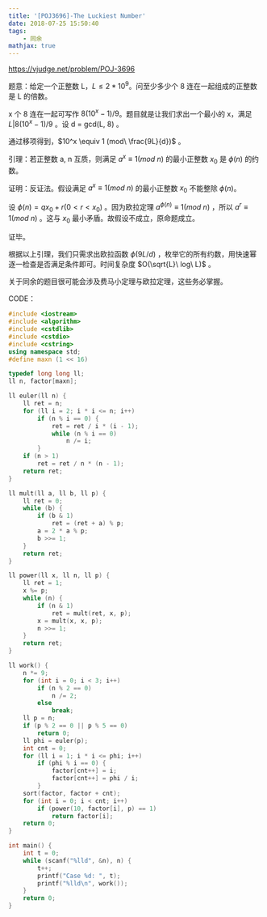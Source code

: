 ```yaml
---
title: '[POJ3696]-The Luckiest Number'
date: 2018-07-25 15:50:40
tags: 
    - 同余
mathjax: true
---
```


https://vjudge.net/problem/POJ-3696

题意：给定一个正整数 L，$L \leq 2 * 10^9$。问至少多少个 8 连在一起组成的正整数是 L 的倍数。

x 个 8 连在一起可写作 $8(10^x - 1) / 9$。题目就是让我们求出一个最小的 x，满足 $L | 8(10^x - 1) / 9$ 。设 d = gcd(L, 8) 。

通过移项得到，$10^x \equiv 1 (mod\ \frac{9L}{d})$ 。

引理：若正整数 a, n 互质，则满足 $a^x \equiv 1(mod\ n)$ 的最小正整数 $x_0$ 是 $\phi(n)$ 的约数。

证明：反证法。假设满足 $a^x \equiv 1(mod\ n)$ 的最小正整数 $x_0$ 不能整除 $\phi(n)$。

设 $\phi(n) = qx_0 + r(0 < r  < x_0)$ 。因为欧拉定理 $a^{\phi(n)} \equiv 1(mod\ n)$ ，所以 $a^r \equiv 1 (mod\ n)$ 。这与 $x_0$ 最小矛盾。故假设不成立，原命题成立。

证毕。

根据以上引理，我们只需求出欧拉函数 $\phi(9L/d)$ ，枚举它的所有约数，用快速幂逐一检查是否满足条件即可。时间复杂度 $O(\sqrt{L}\ log\ L)$ 。

关于同余的题目很可能会涉及费马小定理与欧拉定理，这些务必掌握。

CODE：
``` c++
#include <iostream>
#include <algorithm>
#include <cstdlib>
#include <cstdio>
#include <cstring>
using namespace std;
#define maxn (1 << 16)

typedef long long ll;
ll n, factor[maxn];

ll euler(ll n) {
    ll ret = n;
    for (ll i = 2; i * i <= n; i++)
        if (n % i == 0) {
            ret = ret / i * (i - 1);
            while (n % i == 0)
                n /= i;
        }
    if (n > 1)
        ret = ret / n * (n - 1);
    return ret;
}

ll mult(ll a, ll b, ll p) {
    ll ret = 0;
    while (b) {
        if (b & 1)
            ret = (ret + a) % p;
        a = 2 * a % p;
        b >>= 1;
    }
    return ret;
}

ll power(ll x, ll n, ll p) {
    ll ret = 1;
    x %= p;
    while (n) {
        if (n & 1)
            ret = mult(ret, x, p);
        x = mult(x, x, p);
        n >>= 1;
    }
    return ret;
}

ll work() {
    n *= 9;
    for (int i = 0; i < 3; i++)
        if (n % 2 == 0)
            n /= 2;
        else
            break;
    ll p = n;
    if (p % 2 == 0 || p % 5 == 0)
        return 0;
    ll phi = euler(p);
    int cnt = 0;
    for (ll i = 1; i * i <= phi; i++)
        if (phi % i == 0) {
            factor[cnt++] = i;
            factor[cnt++] = phi / i;
        }
    sort(factor, factor + cnt);
    for (int i = 0; i < cnt; i++)
        if (power(10, factor[i], p) == 1)
            return factor[i];
    return 0;
}

int main() {
    int t = 0;
    while (scanf("%lld", &n), n) {
        t++;
        printf("Case %d: ", t);
        printf("%lld\n", work());
    }
    return 0;
}
```
